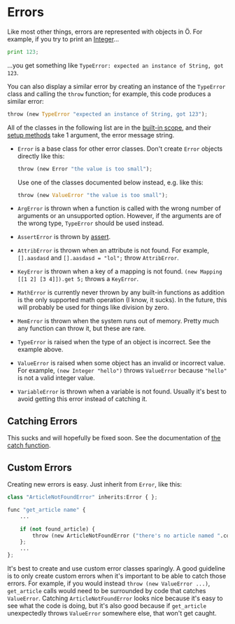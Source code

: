# Errors

Like most other things, errors are represented with objects in Ö. For example,
if you try to print an [Integer](builtins.md#integer)...

```python
print 123;
```

...you get something like `TypeError: expected an instance of String, got 123`.

You can also display a similar error by creating an instance of the `TypeError`
class and calling the `throw` function; for example, this code produces a
similar error:

```python
throw (new TypeError "expected an instance of String, got 123");
```

All of the classes in the following list are in the [built-in scope], and their
[setup methods] take 1 argument, the error message string.

- `Error` is a base class for other error classes. Don't create `Error` objects
  directly like this:

  ```python
  throw (new Error "the value is too small");
  ```

  Use one of the classes documented below instead, e.g. like this:

  ```python
  throw (new ValueError "the value is too small");
  ```
- `ArgError` is thrown when a function is called with the wrong number of
  arguments or an unsupported option. However, if the arguments are of the
  wrong type, `TypeError` should be used instead.
- `AssertError` is thrown by [assert](builtins.md#assert).
- `AttribError` is thrown when an attribute is not found. For example,
  `[].aasdasd` and `[].aasdasd = "lol";` throw `AttribError`.
- `KeyError` is thrown when a key of a mapping is not found.
  `(new Mapping [[1 2] [3 4]]).get 5;` throws a `KeyError`.
- `MathError` is currently never thrown by any built-in functions as addition
  is the only supported math operation (I know, it sucks). In the future, this
  will probably be used for things like division by zero.
- `MemError` is thrown when the system runs out of memory. Pretty much any
  function can throw it, but these are rare.
- `TypeError` is raised when the type of an object is incorrect. See the
  example above.
- `ValueError` is raised when some object has an invalid or incorrect value.
  For example, `(new Integer "hello")` throws `ValueError` because `"hello"` is
  not a valid integer value.
- `VariableError` is thrown when a variable is not found. Usually it's best to
  avoid getting this error instead of catching it.


## Catching Errors

This sucks and will hopefully be fixed soon. See the documentation of
[the catch function](builtins.md#catch).


## Custom Errors

Creating new errors is easy. Just inherit from `Error`, like this:

```python
class "ArticleNotFoundError" inherits:Error { };

func "get_article name" {
    ...

    if (not found_article) {
        throw (new ArticleNotFoundError ("there's no article named ".concat article_name));
    };
    ...
};
```

It's best to create and use custom error classes sparingly. A good guideline is
to only create custom errors when it's important to be able to catch those
errors. For example, if you would instead `throw (new ValueError ...)`,
`get_article` calls would need to be surrounded by code that catches
`ValueError`. Catching `ArticleNotFoundError` looks nice because it's easy to
see what the code is doing, but it's also good because if `get_article`
unexpectedly throws `ValueError` somewhere else, that won't get caught.


[built-in scope]: tutorial.md#scopes
[setup methods]: tutorial.md#defining-classes

